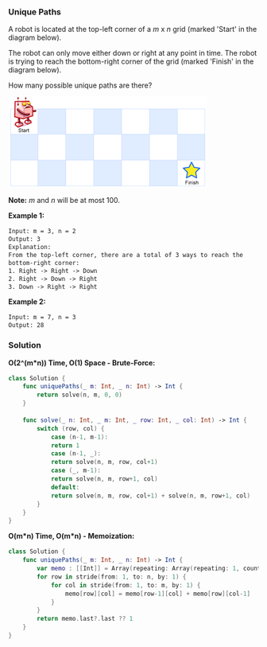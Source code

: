 
### Unique Paths

A robot is located at the top-left corner of a *m* x *n* grid (marked 'Start' in the diagram below).

The robot can only move either down or right at any point in time. The robot is trying to reach the bottom-right corner of the grid (marked 'Finish' in the diagram below).

How many possible unique paths are there?

![Above is a 7 x 3 grid. How many possible unique paths are there?](images/question_62.png)

__Note:__ *m* and *n* will be at most 100.

__Example 1:__
```
Input: m = 3, n = 2
Output: 3
Explanation:
From the top-left corner, there are a total of 3 ways to reach the bottom-right corner:
1. Right -> Right -> Down
2. Right -> Down -> Right
3. Down -> Right -> Right
```
__Example 2:__
```
Input: m = 7, n = 3
Output: 28
```

### Solution
__O(2^(m*n)) Time, O(1) Space - Brute-Force:__
```Swift
class Solution {
    func uniquePaths(_ m: Int, _ n: Int) -> Int {
        return solve(n, m, 0, 0)
    }
    
    func solve(_ n: Int, _ m: Int, _ row: Int, _ col: Int) -> Int {
        switch (row, col) {
            case (n-1, m-1):
            return 1
            case (n-1, _):
            return solve(n, m, row, col+1)
            case (_, m-1):
            return solve(n, m, row+1, col)
            default:
            return solve(n, m, row, col+1) + solve(n, m, row+1, col)
        }
    }
}
```
__O(m\*n) Time, O(m\*n) - Memoization:__
```Swift
class Solution {
    func uniquePaths(_ m: Int, _ n: Int) -> Int {
        var memo : [[Int]] = Array(repeating: Array(repeating: 1, count: m), count: n)
        for row in stride(from: 1, to: n, by: 1) {
            for col in stride(from: 1, to: m, by: 1) {
                memo[row][col] = memo[row-1][col] + memo[row][col-1]
            }
        }
        return memo.last?.last ?? 1
    }
}
```